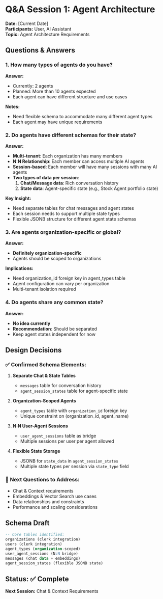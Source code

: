# Q&A Session 1: Agent Architecture

**Date:** [Current Date]  
**Participants:** User, AI Assistant  
**Topic:** Agent Architecture Requirements

## Questions & Answers

### 1. How many types of agents do you have?

**Answer:**
- Currently: 2 agents
- Planned: More than 10 agents expected
- Each agent can have different structure and use cases

**Notes:**
- Need flexible schema to accommodate many different agent types
- Each agent may have unique requirements

### 2. Do agents have different schemas for their state?

**Answer:**
- **Multi-tenant**: Each organization has many members
- **N:N Relationship**: Each member can access multiple AI agents
- **Session-based**: Each member will have many sessions with many AI agents
- **Two types of data per session**:
  1. **Chat/Message data**: Rich conversation history
  2. **State data**: Agent-specific state (e.g., Stock Agent portfolio state)

**Key Insight:**
- Need separate tables for chat messages and agent states
- Each session needs to support multiple state types
- Flexible JSONB structure for different agent state schemas

### 3. Are agents organization-specific or global?

**Answer:**
- **Definitely organization-specific**
- Agents should be scoped to organizations

**Implications:**
- Need organization_id foreign key in agent_types table
- Agent configuration can vary per organization
- Multi-tenant isolation required

### 4. Do agents share any common state?

**Answer:**
- **No idea currently**
- **Recommendation**: Should be separated
- Keep agent states independent for now

## Design Decisions

### ✅ Confirmed Schema Elements:
1. **Separate Chat & State Tables**
   - `messages` table for conversation history
   - `agent_session_states` table for agent-specific state

2. **Organization-Scoped Agents**
   - `agent_types` table with `organization_id` foreign key
   - Unique constraint on (organization_id, agent_name)

3. **N:N User-Agent Sessions**
   - `user_agent_sessions` table as bridge
   - Multiple sessions per user per agent allowed

4. **Flexible State Storage**
   - JSONB for `state_data` in `agent_session_states`
   - Multiple state types per session via `state_type` field

### 🎯 Next Questions to Address:
- Chat & Context requirements
- Embeddings & Vector Search use cases
- Data relationships and constraints
- Performance and scaling considerations

## Schema Draft

```sql
-- Core tables identified:
organizations (clerk integration)
users (clerk integration)
agent_types (organization-scoped)
user_agent_sessions (N:N bridge)
messages (chat data + embeddings)
agent_session_states (flexible JSONB state)
```

## Status: ✅ Complete
**Next Session:** Chat & Context Requirements
